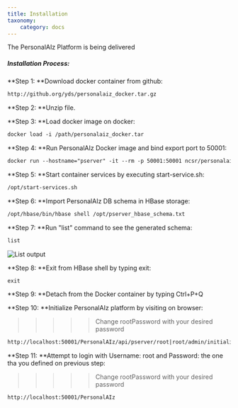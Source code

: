 ```yaml
---
title: Installation
taxonomy:
    category: docs
---
```


The PersonalAIz Platform is being delivered

##### Installation Process:

**Step 1: **Download docker container from github:

```html
http://github.org/yds/personalaiz_docker.tar.gz
````

**Step 2: **Unzip file.

**Step 3: **Load docker image on docker:

```html
docker load -i /path/personalaiz_docker.tar
````

**Step 4: **Run PersonalAIz Docker image and bind export port to 50001:

```html
docker run --hostname="pserver" -it --rm -p 50001:50001 ncsr/personalaiz:0.2 /bin/bash
````

**Step 5: **Start container services by executing start-service.sh:
```html
/opt/start-services.sh
````

**Step 6: **Import PersonalAIz DB schema in HBase storage:
```html
/opt/hbase/bin/hbase shell /opt/pserver_hbase_schema.txt
````

**Step 7: **Run "list" command to see the generated schema:
```html
list
````
![List output](/user/images/hbaseList.jpg)

**Step 8: **Exit from HBase shell by typing exit:
```html
exit
````

**Step 9: **Detach from the Docker container by typing Ctrl+P+Q

**Step 10: **Initialize PersonalAIz platform by visiting on browser:

>>>>> Change rootPassword with your desired password

```html
http://localhost:50001/PersonalAIz/api/pserver/root|root/admin/initialization/rootPassword
````

**Step 11: **Attempt to login with Username: root and Password: the one tha you defined on previous step:

>>>>> Change rootPassword with your desired password

```html
http://localhost:50001/PersonalAIz
````
